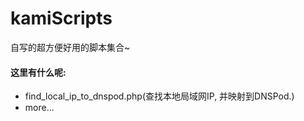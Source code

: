 # kamiScripts
自写的超方便好用的脚本集合~

#### 这里有什么呢:
- find_local_ip_to_dnspod.php(查找本地局域网IP, 并映射到DNSPod.)
- more...
